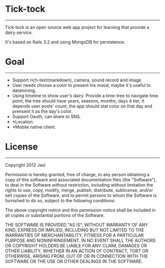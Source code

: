 Tick-tock
==========
----------------------------------
Tick-tock is an open source web app project for learning that provide a dairy service.

It's based on Rails 3.2 and using MongoDB for persistence.

Goal
==========
----------------------------------
- Support rich-text(markdown), camera, sound record and image.
- User needs choose a color to present his mood, maybe it's useful to datamining.
- Using timeline to show user's dairy. Provide a time-tree to navigate time point, the tree should have years, seasons, months, days 4 tier, it depends user posts' count, the app should stat color on that day and prensent it as the day's color. 
- Support Oauth, can share to SNS.
- *Location.
- *Mobile native client.

License
==========
----------------------------------
Copyright 2012 Jasl

Permission is hereby granted, free of charge, to any person obtaining
a copy of this software and associated documentation files (the
"Software"), to deal in the Software without restriction, including
without limitation the rights to use, copy, modify, merge, publish,
distribute, sublicense, and/or sell copies of the Software, and to
permit persons to whom the Software is furnished to do so, subject to
the following conditions:

The above copyright notice and this permission notice shall be
included in all copies or substantial portions of the Software.

THE SOFTWARE IS PROVIDED "AS IS", WITHOUT WARRANTY OF ANY KIND,
EXPRESS OR IMPLIED, INCLUDING BUT NOT LIMITED TO THE WARRANTIES OF
MERCHANTABILITY, FITNESS FOR A PARTICULAR PURPOSE AND
NONINFRINGEMENT. IN NO EVENT SHALL THE AUTHORS OR COPYRIGHT HOLDERS BE
LIABLE FOR ANY CLAIM, DAMAGES OR OTHER LIABILITY, WHETHER IN AN ACTION
OF CONTRACT, TORT OR OTHERWISE, ARISING FROM, OUT OF OR IN CONNECTION
WITH THE SOFTWARE OR THE USE OR OTHER DEALINGS IN THE SOFTWARE.

